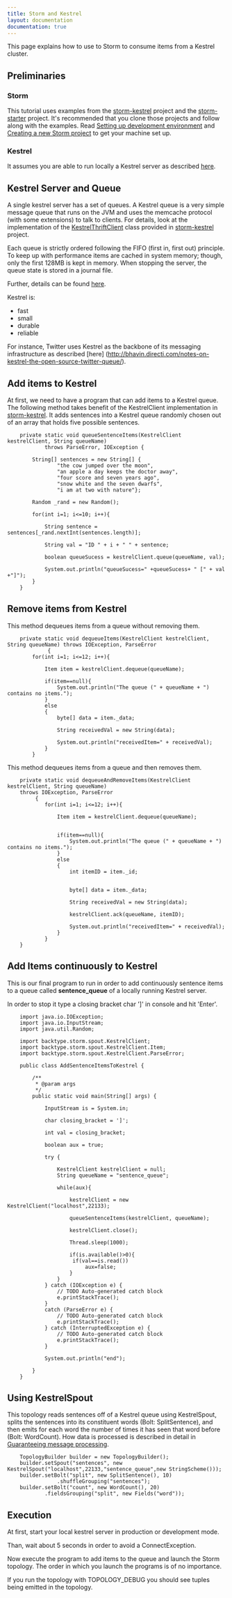 ```yaml
---
title: Storm and Kestrel
layout: documentation
documentation: true
---
```

This page explains how to use to Storm to consume items from a Kestrel cluster.

## Preliminaries
### Storm
This tutorial uses examples from the [storm-kestrel](https://github.com/nathanmarz/storm-kestrel) project and the [storm-starter](http://github.com/apache/storm/blob/master/examples/storm-starter) project. It's recommended that you clone those projects and follow along with the examples. Read [Setting up development environment](https://github.com/apache/incubator-storm/wiki/Setting-up-development-environment) and [Creating a new Storm project](https://github.com/apache/incubator-storm/wiki/Creating-a-new-Storm-project) to get your machine set up.
### Kestrel
It assumes you are able to run locally a Kestrel server as described [here](https://github.com/nathanmarz/storm-kestrel).

## Kestrel Server and Queue
A single kestrel server has a set of queues. A Kestrel queue is a very simple message queue that runs on the JVM and uses the memcache protocol (with some extensions) to talk to clients. For details, look at the implementation of the [KestrelThriftClient](https://github.com/nathanmarz/storm-kestrel/blob/master/src/jvm/backtype/storm/spout/KestrelThriftClient.java) class provided in [storm-kestrel](https://github.com/nathanmarz/storm-kestrel) project.

Each queue is strictly ordered following the FIFO (first in, first out) principle. To keep up with performance items are cached in system memory; though, only the first 128MB is kept in memory. When stopping the server, the queue state is stored in a journal file.

Further, details can be found [here](https://github.com/nathanmarz/kestrel/blob/master/docs/guide.md).

Kestrel is:
* fast
* small
* durable
* reliable

For instance, Twitter uses Kestrel as the backbone of its messaging infrastructure as described [here] (http://bhavin.directi.com/notes-on-kestrel-the-open-source-twitter-queue/).

## Add items to Kestrel
At first, we need to have a program that can add items to a Kestrel queue. The following method takes benefit of the KestrelClient implementation in [storm-kestrel](https://github.com/nathanmarz/storm-kestrel). It adds sentences into a Kestrel queue randomly chosen out of an array that holds five possible sentences.

```
    private static void queueSentenceItems(KestrelClient kestrelClient, String queueName)
			throws ParseError, IOException {

		String[] sentences = new String[] {
	            "the cow jumped over the moon",
	            "an apple a day keeps the doctor away",
	            "four score and seven years ago",
	            "snow white and the seven dwarfs",
	            "i am at two with nature"};

		Random _rand = new Random();

		for(int i=1; i<=10; i++){

			String sentence = sentences[_rand.nextInt(sentences.length)];

			String val = "ID " + i + " " + sentence;

			boolean queueSucess = kestrelClient.queue(queueName, val);

			System.out.println("queueSucess=" +queueSucess+ " [" + val +"]");
		}
	}
```

## Remove items from Kestrel

This method dequeues items from a queue without removing them.
```
    private static void dequeueItems(KestrelClient kestrelClient, String queueName) throws IOException, ParseError
			 {
		for(int i=1; i<=12; i++){

			Item item = kestrelClient.dequeue(queueName);

			if(item==null){
				System.out.println("The queue (" + queueName + ") contains no items.");
			}
			else
			{
				byte[] data = item._data;

				String receivedVal = new String(data);

				System.out.println("receivedItem=" + receivedVal);
			}
		}
```

This method dequeues items from a queue and then removes them.
```
    private static void dequeueAndRemoveItems(KestrelClient kestrelClient, String queueName)
    throws IOException, ParseError
		 {
			for(int i=1; i<=12; i++){

				Item item = kestrelClient.dequeue(queueName);


				if(item==null){
					System.out.println("The queue (" + queueName + ") contains no items.");
				}
				else
				{
					int itemID = item._id;


					byte[] data = item._data;

					String receivedVal = new String(data);

					kestrelClient.ack(queueName, itemID);

					System.out.println("receivedItem=" + receivedVal);
				}
			}
	}
```

## Add Items continuously to Kestrel

This is our final program to run in order to add continuously sentence items to a queue called **sentence_queue** of a locally running Kestrel server.

In order to stop it type a closing bracket char ']' in console and hit 'Enter'.

```
    import java.io.IOException;
    import java.io.InputStream;
    import java.util.Random;

    import backtype.storm.spout.KestrelClient;
    import backtype.storm.spout.KestrelClient.Item;
    import backtype.storm.spout.KestrelClient.ParseError;

    public class AddSentenceItemsToKestrel {

    	/**
    	 * @param args
    	 */
    	public static void main(String[] args) {

    		InputStream is = System.in;

			char closing_bracket = ']';

			int val = closing_bracket;

			boolean aux = true;

			try {

				KestrelClient kestrelClient = null;
				String queueName = "sentence_queue";

				while(aux){

					kestrelClient = new KestrelClient("localhost",22133);

					queueSentenceItems(kestrelClient, queueName);

					kestrelClient.close();

					Thread.sleep(1000);

					if(is.available()>0){
					 if(val==is.read())
						 aux=false;
					}
				}
			} catch (IOException e) {
				// TODO Auto-generated catch block
				e.printStackTrace();
			}
			catch (ParseError e) {
				// TODO Auto-generated catch block
				e.printStackTrace();
			} catch (InterruptedException e) {
				// TODO Auto-generated catch block
				e.printStackTrace();
			}

			System.out.println("end");

	    }
	}
```
## Using KestrelSpout

This topology reads sentences off of a Kestrel queue using KestrelSpout, splits the sentences into its constituent words (Bolt: SplitSentence), and then emits for each word the number of times it has seen that word before (Bolt: WordCount). How data is processed is described in detail in [Guaranteeing message processing](Guaranteeing-message-processing.html).

```
    TopologyBuilder builder = new TopologyBuilder();
    builder.setSpout("sentences", new KestrelSpout("localhost",22133,"sentence_queue",new StringScheme()));
    builder.setBolt("split", new SplitSentence(), 10)
    	        .shuffleGrouping("sentences");
    builder.setBolt("count", new WordCount(), 20)
	        .fieldsGrouping("split", new Fields("word"));
```

## Execution

At first, start your local kestrel server in production or development mode.

Than, wait about 5 seconds in order to avoid a ConnectException.

Now execute the program to add items to the queue and launch the Storm topology. The order in which you launch the programs is of no importance.

If you run the topology with TOPOLOGY_DEBUG you should see tuples being emitted in the topology.